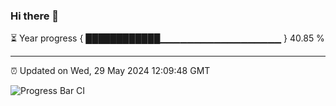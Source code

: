 ### Hi there 👋

⏳ Year progress { ████████████▁▁▁▁▁▁▁▁▁▁▁▁▁▁▁▁▁▁ } 40.85 %

---

⏰ Updated on Wed, 29 May 2024 12:09:48 GMT

![Progress Bar CI](https://github.com/liununu/liununu/workflows/Progress%20Bar%20CI/badge.svg)
